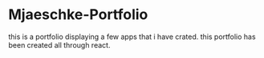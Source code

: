 # Mjaeschke-Portfolio
 this is a portfolio displaying a few apps that i have crated. this portfolio has been created all through react.
